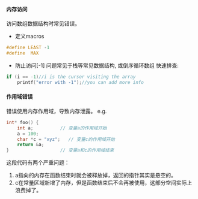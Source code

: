 
#### 内存访问
访问数组数据结构时常见错误。
- 定义macros

```c
#define LEAST -1
#define  MAX
```
- 防止访问[-1]
	问题常见于栈等常见数据结构, 或倒序循环数组
	快速排查:
	
```c
if (i == -1)//i is the cursor visiting the array
	printf("error with -1");//you can add more info
```

#### 作用域错误

错误使用内存作用域，导致内存泄露。
e.g.
```c
int* foo() {
    int a;          // 变量a的作用域开始
    a = 100;
    char *c = "xyz";   // 变量c的作用域开始
    return &a;
}                   // 变量a和c的作用域结束
```

这段代码有两个严重问题：
1. a指向的内存在函数结束时就会被释放掉，返回的指针其实是悬空的。
2. c在常量区域新增了内存，但是函数结束后不会再被使用，这部分空间实际上浪费掉了。